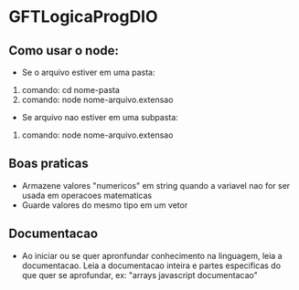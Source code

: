 # GFTLogicaProgDIO


## Como usar o node:
- Se o arquivo estiver em uma pasta:
1. comando: cd nome-pasta
2. comando: node nome-arquivo.extensao

- Se arquivo nao estiver em uma subpasta:
1. comando: node nome-arquivo.extensao

## Boas praticas
- Armazene valores "numericos" em string quando a variavel nao for ser usada em operacoes matematicas
- Guarde valores do mesmo tipo em um vetor

## Documentacao
- Ao iniciar ou se quer apronfundar conhecimento na linguagem, leia a documentacao. Leia a documentacao inteira e partes especificas do que quer se aprofundar, ex: "arrays javascript documentacao"